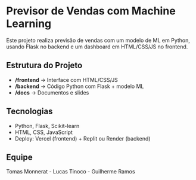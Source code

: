# Previsor de Vendas com Machine Learning

Este projeto realiza previsão de vendas com um modelo de ML em Python, usando Flask no backend e um dashboard em HTML/CSS/JS no frontend.

## Estrutura do Projeto

- **/frontend** → Interface com HTML/CSS/JS
- **/backend** → Código Python com Flask + modelo ML
- **/docs** → Documentos e slides

## Tecnologias
- Python, Flask, Scikit-learn
- HTML, CSS, JavaScript
- Deploy: Vercel (frontend) + Replit ou Render (backend)

## Equipe
Tomas Monnerat - Lucas Tinoco - Guilherme Ramos
